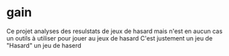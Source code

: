 # gain

Ce projet analyses des resulstats de jeux de hasard mais n'est en aucun cas un outils à utiliser pour jouer au jeux de hasard
C'est justement un jeu de "Hasard" un jeu de haserd

